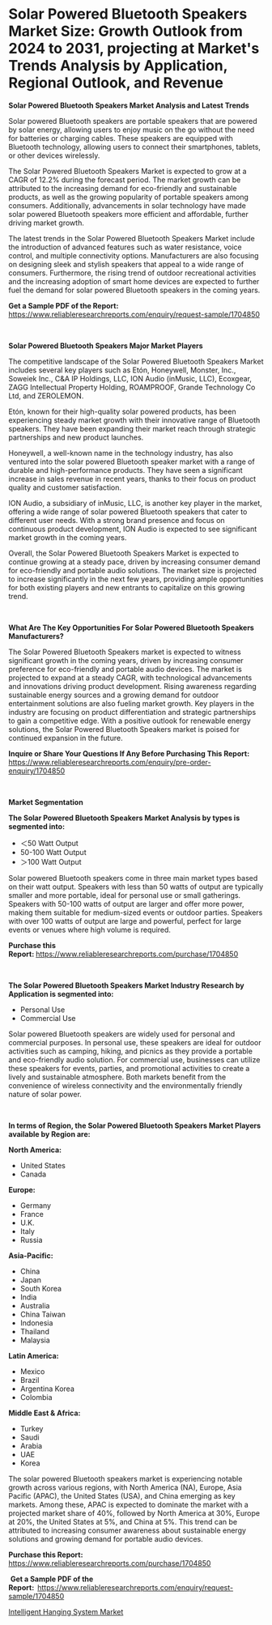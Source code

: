 <p><h1>Solar Powered Bluetooth Speakers Market Size: Growth Outlook from 2024 to 2031, projecting at Market's Trends Analysis by Application, Regional Outlook, and Revenue</h1></p><p><strong>Solar Powered Bluetooth Speakers Market Analysis and Latest Trends</strong></p>
<p><p>Solar powered Bluetooth speakers are portable speakers that are powered by solar energy, allowing users to enjoy music on the go without the need for batteries or charging cables. These speakers are equipped with Bluetooth technology, allowing users to connect their smartphones, tablets, or other devices wirelessly.</p><p>The Solar Powered Bluetooth Speakers Market is expected to grow at a CAGR of 12.2% during the forecast period. The market growth can be attributed to the increasing demand for eco-friendly and sustainable products, as well as the growing popularity of portable speakers among consumers. Additionally, advancements in solar technology have made solar powered Bluetooth speakers more efficient and affordable, further driving market growth.</p><p>The latest trends in the Solar Powered Bluetooth Speakers Market include the introduction of advanced features such as water resistance, voice control, and multiple connectivity options. Manufacturers are also focusing on designing sleek and stylish speakers that appeal to a wide range of consumers. Furthermore, the rising trend of outdoor recreational activities and the increasing adoption of smart home devices are expected to further fuel the demand for solar powered Bluetooth speakers in the coming years.</p></p>
<p><strong>Get a Sample PDF of the Report:&nbsp;</strong> <a href="https://www.reliableresearchreports.com/enquiry/request-sample/1704850">https://www.reliableresearchreports.com/enquiry/request-sample/1704850</a></p>
<p>&nbsp;</p>
<p><strong>Solar Powered Bluetooth Speakers Major Market Players</strong></p>
<p><p>The competitive landscape of the Solar Powered Bluetooth Speakers Market includes several key players such as Etón, Honeywell, Monster, Inc., Soweiek Inc., C&A IP Holdings, LLC, ION Audio (inMusic, LLC), Ecoxgear, ZAGG Intellectual Property Holding, ROAMPROOF, Grande Technology Co Ltd, and ZEROLEMON.</p><p>Etón, known for their high-quality solar powered products, has been experiencing steady market growth with their innovative range of Bluetooth speakers. They have been expanding their market reach through strategic partnerships and new product launches.</p><p>Honeywell, a well-known name in the technology industry, has also ventured into the solar powered Bluetooth speaker market with a range of durable and high-performance products. They have seen a significant increase in sales revenue in recent years, thanks to their focus on product quality and customer satisfaction.</p><p>ION Audio, a subsidiary of inMusic, LLC, is another key player in the market, offering a wide range of solar powered Bluetooth speakers that cater to different user needs. With a strong brand presence and focus on continuous product development, ION Audio is expected to see significant market growth in the coming years.</p><p>Overall, the Solar Powered Bluetooth Speakers Market is expected to continue growing at a steady pace, driven by increasing consumer demand for eco-friendly and portable audio solutions. The market size is projected to increase significantly in the next few years, providing ample opportunities for both existing players and new entrants to capitalize on this growing trend.</p></p>
<p>&nbsp;</p>
<p><strong>What Are The Key Opportunities For Solar Powered Bluetooth Speakers Manufacturers?</strong></p>
<p><p>The Solar Powered Bluetooth Speakers market is expected to witness significant growth in the coming years, driven by increasing consumer preference for eco-friendly and portable audio devices. The market is projected to expand at a steady CAGR, with technological advancements and innovations driving product development. Rising awareness regarding sustainable energy sources and a growing demand for outdoor entertainment solutions are also fueling market growth. Key players in the industry are focusing on product differentiation and strategic partnerships to gain a competitive edge. With a positive outlook for renewable energy solutions, the Solar Powered Bluetooth Speakers market is poised for continued expansion in the future.</p></p>
<p><strong>Inquire or Share Your Questions If Any Before Purchasing This Report:</strong> <a href="https://www.reliableresearchreports.com/enquiry/pre-order-enquiry/1704850">https://www.reliableresearchreports.com/enquiry/pre-order-enquiry/1704850</a></p>
<p>&nbsp;</p>
<p><strong>Market Segmentation</strong></p>
<p><strong>The Solar Powered Bluetooth Speakers Market Analysis by types is segmented into:</strong></p>
<p><ul><li>＜50 Watt Output</li><li>50-100 Watt Output</li><li>＞100 Watt Output</li></ul></p>
<p><p>Solar powered Bluetooth speakers come in three main market types based on their watt output. Speakers with less than 50 watts of output are typically smaller and more portable, ideal for personal use or small gatherings. Speakers with 50-100 watts of output are larger and offer more power, making them suitable for medium-sized events or outdoor parties. Speakers with over 100 watts of output are large and powerful, perfect for large events or venues where high volume is required.</p></p>
<p><strong>Purchase this Report:&nbsp;</strong><a href="https://www.reliableresearchreports.com/purchase/1704850">https://www.reliableresearchreports.com/purchase/1704850</a></p>
<p>&nbsp;</p>
<p><strong>The Solar Powered Bluetooth Speakers Market Industry Research by Application is segmented into:</strong></p>
<p><ul><li>Personal Use</li><li>Commercial Use</li></ul></p>
<p><p>Solar powered Bluetooth speakers are widely used for personal and commercial purposes. In personal use, these speakers are ideal for outdoor activities such as camping, hiking, and picnics as they provide a portable and eco-friendly audio solution. For commercial use, businesses can utilize these speakers for events, parties, and promotional activities to create a lively and sustainable atmosphere. Both markets benefit from the convenience of wireless connectivity and the environmentally friendly nature of solar power.</p></p>
<p>&nbsp;</p>
<p><strong>In terms of Region, the Solar Powered Bluetooth Speakers Market Players available by Region are:</strong></p>
<p>
    <p> <strong> North America: </strong>
        <ul>
            <li>United States</li>
            <li>Canada</li>
        </ul>
        </p> 
    <p> <strong> Europe: </strong>
        <ul>
            <li>Germany</li>
            <li>France</li>
            <li>U.K.</li>
            <li>Italy</li>
            <li>Russia</li>
        </ul>
        </p> 
    <p> <strong> Asia-Pacific: </strong>
        <ul>
            <li>China</li>
            <li>Japan</li>
            <li>South Korea</li>
            <li>India</li>
            <li>Australia</li>
            <li>China Taiwan</li>
            <li>Indonesia</li>
            <li>Thailand</li>
            <li>Malaysia</li>
        </ul>
        </p> 
    <p> <strong> Latin America: </strong>
        <ul>
            <li>Mexico</li>
            <li>Brazil</li>
            <li>Argentina Korea</li>
            <li>Colombia</li>
        </ul>
        </p> 
    <p> <strong> Middle East & Africa: </strong>
        <ul>
            <li>Turkey</li>
            <li>Saudi</li>
            <li>Arabia</li>
            <li>UAE</li>
            <li>Korea</li>
        </ul>
    </p>
    </p>
<p><p>The solar powered Bluetooth speakers market is experiencing notable growth across various regions, with North America (NA), Europe, Asia Pacific (APAC), the United States (USA), and China emerging as key markets. Among these, APAC is expected to dominate the market with a projected market share of 40%, followed by North America at 30%, Europe at 20%, the United States at 5%, and China at 5%. This trend can be attributed to increasing consumer awareness about sustainable energy solutions and growing demand for portable audio devices.</p></p>
<p><strong>Purchase this Report: </strong><a href="https://www.reliableresearchreports.com/purchase/1704850">https://www.reliableresearchreports.com/purchase/1704850</a></p>
<p>&nbsp;<strong>Get a Sample PDF of the Report:&nbsp;&nbsp;</strong><a href="https://www.reliableresearchreports.com/enquiry/request-sample/1704850">https://www.reliableresearchreports.com/enquiry/request-sample/1704850</a></p>
<p><strong></strong></p>
<p><p><a href="https://github.com/Hazelklievgspy6vdcsmu106w/Market-Research-Report-List-1/blob/main/intelligent-hanging-system-market.md">Intelligent Hanging System Market</a></p></p>